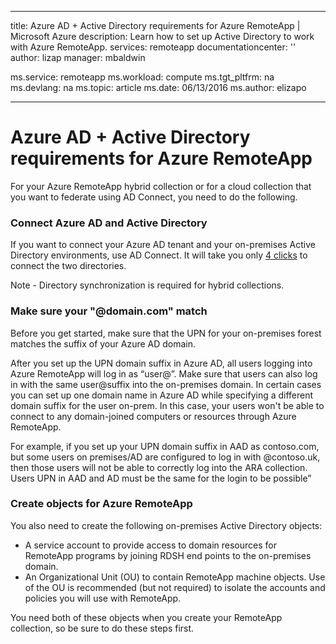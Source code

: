 
---
title: Azure AD + Active Directory requirements for Azure RemoteApp | Microsoft Azure
description: Learn how to set up Active Directory to work with Azure RemoteApp.
services: remoteapp
documentationcenter: ''
author: lizap
manager: mbaldwin

ms.service: remoteapp
ms.workload: compute
ms.tgt_pltfrm: na
ms.devlang: na
ms.topic: article
ms.date: 06/13/2016
ms.author: elizapo

---
# Azure AD + Active Directory requirements for Azure RemoteApp
For your Azure RemoteApp hybrid collection or for a cloud collection that you want to federate using AD Connect, you need to do the following.

### Connect Azure AD and Active Directory
If you want to connect your Azure AD tenant and your on-premises Active Directory environments, use AD Connect. It will take you only [4 clicks](https://blogs.technet.microsoft.com/enterprisemobility/2014/08/04/connecting-ad-and-azure-ad-only-4-clicks-with-azure-ad-connect/) to connect the two directories.

Note - Directory synchronization is required for hybrid collections.

### Make sure your "@domain.com" match
Before you get started, make sure that the UPN for your on-premises forest matches the suffix of your Azure AD domain. 

After you set up the UPN domain suffix in Azure AD, all users logging into Azure RemoteApp will log in as “user@<the suffix you set up>”. Make sure that users can also log in with the same user@suffix into the on-premises domain. In certain cases you can set up one domain name in Azure AD while specifying a different domain suffix for the user on-prem. In this case, your users won't be able to connect to any domain-joined computers or resources through Azure RemoteApp.

For example, if you set up your UPN domain suffix in AAD as contoso.com, but some users on premises/AD are configured to log in with @contoso.uk, then those users will not be able to correctly log into the ARA collection. Users UPN in AAD and AD must be the same for the login to be possible”

### Create objects for Azure RemoteApp
You also need to create the following on-premises Active Directory objects:

* A service account to provide access to domain resources for RemoteApp programs by joining RDSH end points to the on-premises domain.
* An Organizational Unit (OU) to contain RemoteApp machine objects. Use of the OU is recommended (but not required) to isolate the accounts and policies you will use with RemoteApp.

You need both of these objects when you create your RemoteApp collection, so be sure to do these steps first.

